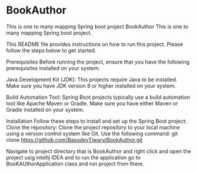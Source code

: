 # BookAuthor
This is one to many mapping Spring boot project
BookAuthor
This is one to many mapping Spring boot project.

This README file provides instructions on how to run this project. 
Please follow the steps below to get started.

Prerequisites Before running the project, ensure that you have the following prerequisites installed on your system:

Java Development Kit (JDK): 
This projects require Java to be installed. Make sure you have JDK version 8 or higher installed on your system.

Build Automation Tool:
Spring Boot projects typically use a build automation tool like Apache Maven or Gradle. 
Make sure you have either Maven or Gradle installed on your system.

Installation Follow these steps to install and set up the Spring Boot project:
Clone the repository: 
Clone the project repository to your local machine using a version control system like Git.
Use the following command: git clone https://github.com/BasudevTiwary/BookAuthor.git

Navigate to project directory that is BookAuthor and right click and open the project usig intellij IDEA and to run the application go to BooKAUthorApplication class and run project from there.
